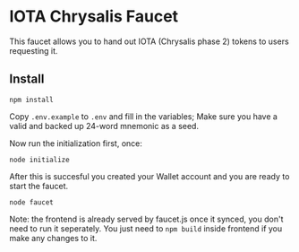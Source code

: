 # IOTA Chrysalis Faucet

This faucet allows you to hand out IOTA (Chrysalis phase 2) tokens to users requesting it.

## Install

`npm install`

Copy `.env.example` to `.env` and fill in the variables; Make sure you have a valid and backed up 24-word mnemonic as a seed.

Now run the initialization first, once:

`node initialize`

After this is succesful you created your Wallet account and you are ready to start the faucet.

`node faucet`

Note: the frontend is already served by faucet.js once it synced, you don't need to run it seperately.
You just need to `npm build` inside frontend if you make any changes to it.
